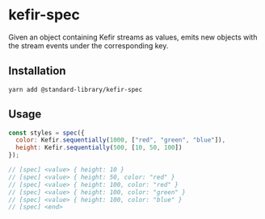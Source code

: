 # kefir-spec

Given an object containing Kefir streams as values, emits new objects with the stream events under the corresponding key.

## Installation

```shell
yarn add @standard-library/kefir-spec
```

## Usage

```javascript
const styles = spec({
  color: Kefir.sequentially(1000, ["red", "green", "blue"]),
  height: Kefir.sequentially(500, [10, 50, 100])
});

// [spec] <value> { height: 10 }
// [spec] <value> { height: 50, color: "red" }
// [spec] <value> { height: 100, color: "red" }
// [spec] <value> { height: 100, color: "green" }
// [spec] <value> { height: 100, color: "blue" }
// [spec] <end>
```
